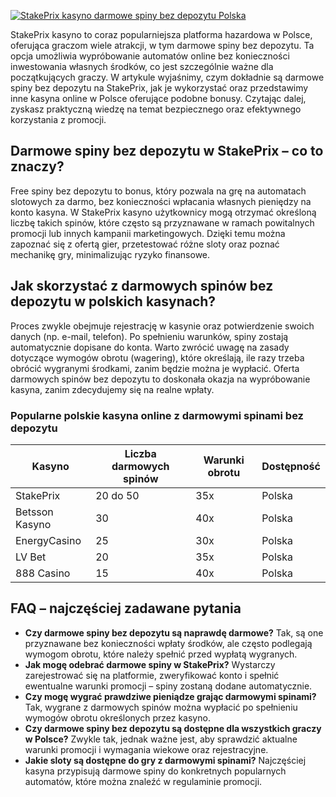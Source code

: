 [![StakePrix kasyno darmowe spiny bez depozytu Polska](https://123-caf.pages.dev/gitsignup.png)](https://vrmoo.ru/Bt82HjjY)

<p>StakePrix kasyno to coraz popularniejsza platforma hazardowa w Polsce, oferująca graczom wiele atrakcji, w tym darmowe spiny bez depozytu. Ta opcja umożliwia wypróbowanie automatów online bez konieczności inwestowania własnych środków, co jest szczególnie ważne dla początkujących graczy. W artykule wyjaśnimy, czym dokładnie są darmowe spiny bez depozytu na StakePrix, jak je wykorzystać oraz przedstawimy inne kasyna online w Polsce oferujące podobne bonusy. Czytając dalej, zyskasz praktyczną wiedzę na temat bezpiecznego oraz efektywnego korzystania z promocji.</p>  <h2>Darmowe spiny bez depozytu w StakePrix – co to znaczy?</h2> <p>Free spiny bez depozytu to bonus, który pozwala na grę na automatach slotowych za darmo, bez konieczności wpłacania własnych pieniędzy na konto kasyna. W StakePrix kasyno użytkownicy mogą otrzymać określoną liczbę takich spinów, które często są przyznawane w ramach powitalnych promocji lub innych kampanii marketingowych. Dzięki temu można zapoznać się z ofertą gier, przetestować różne sloty oraz poznać mechanikę gry, minimalizując ryzyko finansowe.</p>  <h2>Jak skorzystać z darmowych spinów bez depozytu w polskich kasynach?</h2> <p>Proces zwykle obejmuje rejestrację w kasynie oraz potwierdzenie swoich danych (np. e-mail, telefon). Po spełnieniu warunków, spiny zostają automatycznie dopisane do konta. Warto zwrócić uwagę na zasady dotyczące wymogów obrotu (wagering), które określają, ile razy trzeba obrócić wygranymi środkami, zanim będzie można je wypłacić. Oferta darmowych spinów bez depozytu to doskonała okazja na wypróbowanie kasyna, zanim zdecydujemy się na realne wpłaty.</p>  <h3>Popularne polskie kasyna online z darmowymi spinami bez depozytu</h3> <table>   <thead>     <tr>       <th>Kasyno</th>       <th>Liczba darmowych spinów</th>       <th>Warunki obrotu</th>       <th>Dostępność</th>     </tr>   </thead>   <tbody>     <tr>       <td>StakePrix</td>       <td>20 do 50</td>       <td>35x</td>       <td>Polska</td>     </tr>     <tr>       <td>Betsson Kasyno</td>       <td>30</td>       <td>40x</td>       <td>Polska</td>     </tr>     <tr>       <td>EnergyCasino</td>       <td>25</td>       <td>30x</td>       <td>Polska</td>     </tr>     <tr>       <td>LV Bet</td>       <td>20</td>       <td>35x</td>       <td>Polska</td>     </tr>     <tr>       <td>888 Casino</td>       <td>15</td>       <td>40x</td>       <td>Polska</td>     </tr>   </tbody> </table>  <h2>FAQ – najczęściej zadawane pytania</h2> <ul>   <li><strong>Czy darmowe spiny bez depozytu są naprawdę darmowe?</strong> Tak, są one przyznawane bez konieczności wpłaty środków, ale często podlegają wymogom obrotu, które należy spełnić przed wypłatą wygranych.</li>   <li><strong>Jak mogę odebrać darmowe spiny w StakePrix?</strong> Wystarczy zarejestrować się na platformie, zweryfikować konto i spełnić ewentualne warunki promocji – spiny zostaną dodane automatycznie.</li>   <li><strong>Czy mogę wygrać prawdziwe pieniądze grając darmowymi spinami?</strong> Tak, wygrane z darmowych spinów można wypłacić po spełnieniu wymogów obrotu określonych przez kasyno.</li>   <li><strong>Czy darmowe spiny bez depozytu są dostępne dla wszystkich graczy w Polsce?</strong> Zwykle tak, jednak ważne jest, aby sprawdzić aktualne warunki promocji i wymagania wiekowe oraz rejestracyjne.</li>   <li><strong>Jakie sloty są dostępne do gry z darmowymi spinami?</strong> Najczęściej kasyna przypisują darmowe spiny do konkretnych popularnych automatów, które można znaleźć w regulaminie promocji.</li> </ul>